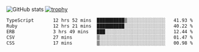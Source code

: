 ![GitHub stats](https://github-readme-stats.vercel.app/api?username=ksk001100&show_icons=true&theme=tokyonight)
[![trophy](https://github-profile-trophy.vercel.app/?username=ksk001100&theme=onedark)](https://github.com/ryo-ma/github-profile-trophy)

<!--START_SECTION:waka-->

```txt
TypeScript       12 hrs 52 mins  ██████████▒░░░░░░░░░░░░░░   41.93 %
Ruby             12 hrs 21 mins  ██████████░░░░░░░░░░░░░░░   40.22 %
ERB              3 hrs 49 mins   ███░░░░░░░░░░░░░░░░░░░░░░   12.44 %
CSV              27 mins         ▒░░░░░░░░░░░░░░░░░░░░░░░░   01.47 %
CSS              17 mins         ▒░░░░░░░░░░░░░░░░░░░░░░░░   00.98 %
```

<!--END_SECTION:waka-->
